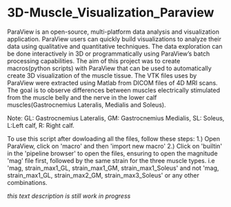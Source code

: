 # 3D-Muscle_Visualization_Paraview
ParaView is an open-source, multi-platform data analysis and visualization application. ParaView users can quickly build visualizations to analyze their data using qualitative and quantitative techniques.
The data exploration can be done interactively in 3D or programmatically using ParaView’s batch processing capabilities.
The aim of this project was to create macros(python scripts) with ParaView that can be used to automatically create 3D visualization of the muscle tissue.
The VTK files uses by ParaView were extracted using Matlab from DICOM files of 4D MRI scans.
The goal is to observe differences between muscles electrically stimulated from the muscle belly and the nerve in the lower calf muscles(Gastrocnemius Lateralis, Medialis and Soleus).

Note: 
GL: Gastrocnemius Lateralis,
GM: Gastrocnemius Medialis,
SL: Soleus,
L:Left calf,
R: Right calf.

To use this script after dowloading all the files, follow these steps:
1.) Open ParaView, click on 'macro' and then 'import new macro'
2.) Click on 'builtin' in the 'pipeline browser' to open the files, ensuring to open the magnitude 'mag' file first, followed by the same strain for the three muscle types.
i.e 'mag, strain_max1_GL, strain_max1_GM, strain_max1_Soleus' and not 'mag, strain_max1_GL, strain_max2_GM, strain_max3_Soleus' or any other combinations.

*this text description is still work in progress*
